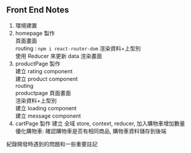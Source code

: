 ## Front End Notes

1. 環境建置
2. homepage 製作  
   頁面畫面  
   routing : `npm i react-router-dom`
   渲染資料+上型別  
   使用 Reducer 來更新 data 渲染畫面
3. productPage 製作  
   建立 rating component  
   建立 product component  
   routing  
   productpage 頁面畫面  
   渲染資料+上型別  
   建立 loading component  
   建立 message component
4. cartPage 製作
   建立 全域 store, context, reducer, 加入購物車增加數量  
   優化購物車: 確認購物車是否有相同商品, 購物車資料儲存到後端

紀錄開發時遇到的問題和一些重要註記
